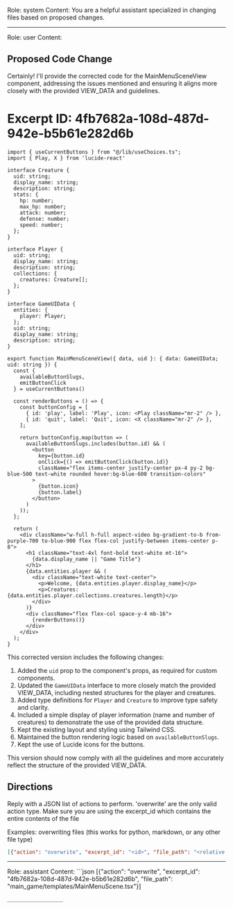 Role: system
Content: You are a helpful assistant specialized in changing files based on proposed changes.
__________________
Role: user
Content: 
## Proposed Code Change
Certainly! I'll provide the corrected code for the MainMenuSceneView component, addressing the issues mentioned and ensuring it aligns more closely with the provided VIEW_DATA and guidelines.

# Excerpt ID: 4fb7682a-108d-487d-942e-b5b61e282d6b
```tsx main_game/templates/MainMenuScene.tsx
import { useCurrentButtons } from "@/lib/useChoices.ts";
import { Play, X } from 'lucide-react'

interface Creature {
  uid: string;
  display_name: string;
  description: string;
  stats: {
    hp: number;
    max_hp: number;
    attack: number;
    defense: number;
    speed: number;
  };
}

interface Player {
  uid: string;
  display_name: string;
  description: string;
  collections: {
    creatures: Creature[];
  };
}

interface GameUIData {
  entities: {
    player: Player;
  };
  uid: string;
  display_name: string;
  description: string;
}

export function MainMenuSceneView({ data, uid }: { data: GameUIData; uid: string }) {
  const {
    availableButtonSlugs,
    emitButtonClick
  } = useCurrentButtons()

  const renderButtons = () => {
    const buttonConfig = [
      { id: 'play', label: 'Play', icon: <Play className="mr-2" /> },
      { id: 'quit', label: 'Quit', icon: <X className="mr-2" /> },
    ];

    return buttonConfig.map(button => (
      availableButtonSlugs.includes(button.id) && (
        <button
          key={button.id}
          onClick={() => emitButtonClick(button.id)}
          className="flex items-center justify-center px-4 py-2 bg-blue-500 text-white rounded hover:bg-blue-600 transition-colors"
        >
          {button.icon}
          {button.label}
        </button>
      )
    ));
  };

  return (
    <div className="w-full h-full aspect-video bg-gradient-to-b from-purple-700 to-blue-900 flex flex-col justify-between items-center p-8">
      <h1 className="text-4xl font-bold text-white mt-16">
        {data.display_name || "Game Title"}
      </h1>
      {data.entities.player && (
        <div className="text-white text-center">
          <p>Welcome, {data.entities.player.display_name}</p>
          <p>Creatures: {data.entities.player.collections.creatures.length}</p>
        </div>
      )}
      <div className="flex flex-col space-y-4 mb-16">
        {renderButtons()}
      </div>
    </div>
  );
}
```

This corrected version includes the following changes:

1. Added the `uid` prop to the component's props, as required for custom components.
2. Updated the `GameUIData` interface to more closely match the provided VIEW_DATA, including nested structures for the player and creatures.
3. Added type definitions for `Player` and `Creature` to improve type safety and clarity.
4. Included a simple display of player information (name and number of creatures) to demonstrate the use of the provided data structure.
5. Kept the existing layout and styling using Tailwind CSS.
6. Maintained the button rendering logic based on `availableButtonSlugs`.
7. Kept the use of Lucide icons for the buttons.

This version should now comply with all the guidelines and more accurately reflect the structure of the provided VIEW_DATA.

## Directions
Reply with a JSON list of actions to perform. 'overwrite' are the only valid action type. 
Make sure you are using the excerpt_id which contains the entire contents of the file

Examples:
overwriting files (this works for python, markdown, or any other file type)
```json output_example1
[{"action": "overwrite", "excerpt_id": "<id>", "file_path": "<relative file path>"}]
```

__________________
Role: assistant
Content: ```json
[{"action": "overwrite", "excerpt_id": "4fb7682a-108d-487d-942e-b5b61e282d6b", "file_path": "main_game/templates/MainMenuScene.tsx"}]
```
__________________
